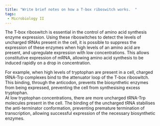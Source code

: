 ```yaml
---
title: "Write brief notes on how a T-box riboswitch works.  "
tags:
 - Microbiology II
---
```

The T-box riboswitch is essential in the control of amino acid synthesis enzyme expression. Using these riboswitches to detect the levels of uncharged tRNAs present in the cell, it is possible to suppress the expression of these enzymes when high levels of an amino acid are present, and upregulate expression with low concentrations. This allows constitutive expression of mRNA, allowing amino acid synthesis to be induced rapidly on a drop in concentration.  

For example, when high levels of tryptophan are present in a cell, charged tRNA-Trp complexes bind to the attenuator loop of the T-box riboswitch. This binding, through the anticodon, prevents the biosynthetic enzymes from being expressed, preventing the cell from synthesising excess tryptophan.  
At low tryptophan concentrations, there are more uncharged tRNA-Trp molecules present in the cell. The binding of the uncharged tRNA stabilises the anti-terminator conformation, preventing premature termination of transcription, allowing successful expression of the necessary biosynthetic enzymes.  
